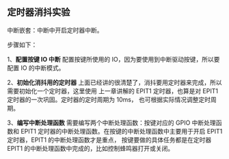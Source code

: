 ## 定时器消抖实验

中断嵌套：中断中开启定时器中断。

步骤如下：  

1、**配置按键 IO 中断**  配置按键所使用的 IO，因为要使用到中断驱动按键，所以要配置 IO 的中断模式。  

2、**初始化消抖用的定时器**  上面已经讲的很清楚了，消抖要用定时器来完成，所以需要初始化一个定时器，这里使用 上一章讲解的 EPIT1 定时器，也算是对 EPIT1 定时器的一次巩固。定时器的定时周期为 10ms， 也可根据实际情况调整定时周期。  

3、**编写中断处理函数**  需要编写两个中断处理函数：按键对应的 GPIO 中断处理函数和 EPIT1 定时器的中断处理函数。在按键的中断处理函数中主要用于开启 EPIT1 定时器，EPIT1 的中断处理函数才是重点， 按键要做的具体任务都是在定时器 EPIT1 的中断处理函数中完成的，比如控制蜂鸣器打开或关闭。
